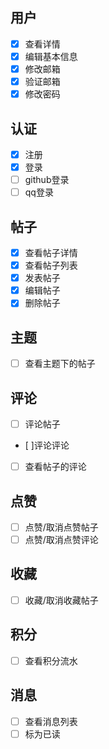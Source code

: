 ## 用户

- [x] 查看详情
- [x] 编辑基本信息
- [x] 修改邮箱
- [x] 验证邮箱
- [x] 修改密码

## 认证

- [x] 注册
- [x] 登录
- [ ] github登录
- [ ] qq登录

## 帖子

- [x] 查看帖子详情
- [x] 查看帖子列表
- [x] 发表帖子
- [x] 编辑帖子
- [x] 删除帖子

## 主题
- [ ] 查看主题下的帖子

## 评论

- [ ] 评论帖子
- [ ]评论评论
- [ ] 查看帖子的评论

## 点赞

- [ ] 点赞/取消点赞帖子
- [ ] 点赞/取消点赞评论

## 收藏

- [ ] 收藏/取消收藏帖子

## 积分
- [ ] 查看积分流水

## 消息
- [ ] 查看消息列表
- [ ] 标为已读